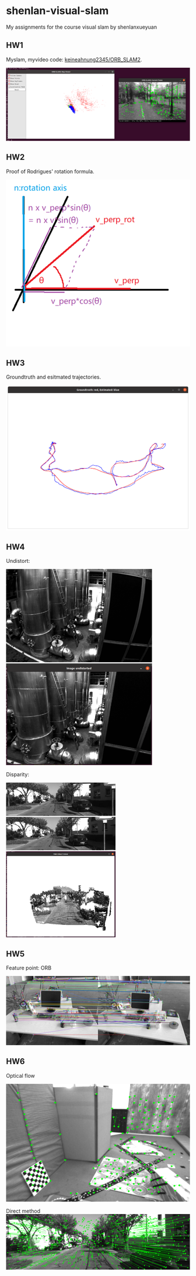 # shenlan-visual-slam
My assignments for the course visual slam by shenlanxueyuan

## HW1
Myslam, myvideo code: [keineahnung2345/ORB_SLAM2](https://github.com/keineahnung2345/ORB_SLAM2/commit/74a441e2afbc3c579042f06a5794b0ad1f79c4a6).

![myvideo](HW1/myvideo.png)

## HW2
Proof of Rodrigues' rotation formula.

![n_v_rotate](HW2/n_v_rotate.png)

## HW3
Groundtruth and esitmated trajectories.

![trajectory_errors](HW3/trajectory_errors.png)

## HW4
Undistort:

 <p float="left">
   <img src="HW4/disparity/test.png" width="400" />
   <img src="HW4/undistorted_image.png" width="400" /> 
 </p>

Disparity:

 <p float="left">
   <img src="HW4/disparity/left.png" width="300" />
   <img src="HW4/disparity/right.png" width="300" /> 
   <img src="HW4/disparity_result.png" width="300" /> 
 </p>

## HW5
Feature point: ORB

![ORB](HW5/matches.png)

## HW6
Optical flow

![optical_flow](HW6/code/result/optical_flow/J_step_2_GetPixelValue_interpolation/tracked_multi_level.png)

Direct method
![direct_method](HW6/code/result/direct_method/multiple_layer/0.png)
